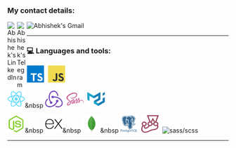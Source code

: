 ### My contact details:
<a href="https://www.linkedin.com/in/%D0%B2%D0%BB%D0%B0%D0%B4%D0%B8%D1%81%D0%BB%D0%B0%D0%B2-%D0%B6-353227272/">
  <img align="left" alt="Abhishek's LinkedIn" width="22px" src="https://raw.githubusercontent.com/peterthehan/peterthehan/master/assets/linkedin.svg" />
</a>
<a href="https://t.me/LookingOverTheHorizon/">
  <img align="left" alt="Abhishek's Telegram" width="22px" src="https://cdn-icons-png.flaticon.com/512/2111/2111646.png" />
</a>
<a href="mailto:Vlad.Horizon.02032003@gmail.com">
  <img align="left" alt="Abhishek's Gmail" height="22px" src="https://ssl.gstatic.com/ui/v1/icons/mail/rfr/logo_gmail_lockup_dark_1x_r5.png" />
</a>

<br />

---

### 💻 Languages and tools:

<div>
  <img src="https://github.com/devicons/devicon/blob/master/icons/typescript/typescript-original.svg" title="typescript" alt="typescript" width="40" height="40"/>&nbsp;
  <img src="https://github.com/devicons/devicon/blob/master/icons/javascript/javascript-original.svg" title="javascript" alt="javascript" width="40" height="40"/>&nbsp
  
  <img src="https://github.com/devicons/devicon/blob/master/icons/react/react-original.svg" title="reactjs" alt="reactjs" width="40" height="40"/>&nbsp
  <img src="https://github.com/devicons/devicon/blob/master/icons/redux/redux-original.svg" title="redux" alt="redux" width="40" height="40"/>&nbsp;
  <img src="https://github.com/devicons/devicon/blob/master/icons/sass/sass-original.svg" title="sass/scss" alt="sass/scss" width="40" height="40"/>&nbsp;
  <img src="https://github.com/devicons/devicon/blob/master/icons/materialui/materialui-original.svg" title="sass/scss" alt="sass/scss" width="40" height="40"/>&nbsp;
  
  <img src="https://github.com/devicons/devicon/blob/master/icons/nodejs/nodejs-original.svg" title="nodejs" alt="nodejs" width="40" height="40"/>&nbsp
  <img src="https://github.com/devicons/devicon/blob/master/icons/express/express-original.svg" title="express" alt="express" width="40" height="40"/>&nbsp
  <img src="https://github.com/devicons/devicon/blob/master/icons/mongodb/mongodb-original.svg" title="mongodb" alt="mongodb" width="40" height="40"/>&nbsp
  <img src="https://github.com/devicons/devicon/blob/master/icons/postgresql/postgresql-plain-wordmark.svg" title="sass/scss" alt="sass/scss" width="40" height="40"/>&nbsp;
  <img src="https://github.com/devicons/devicon/blob/master/icons/jest/jest-plain.svg" title="jest" alt="typescript" width="40" height="40"/>&nbsp;
  <img src="https://avatars.githubusercontent.com/u/7658037?s=200&amp;v=4" title="sass/scss" alt="sass/scss" width="40" height="40"/>&nbsp;
  
<!--   <img src="https://github.com/devicons/devicon/blob/master/icons/github/github-original.svg" title="github" alt="github" width="40" height="40"/>&nbsp; -->
<!--   <img src="https://github.com/devicons/devicon/blob/master/icons/gitlab/gitlab-original-wordmark.svg" title="gitlab" alt="gitlab" width="40" height="40"/>&nbsp; -->
<!--   <img src="https://github.com/devicons/devicon/blob/master/icons/git/git-original.svg" title="git" alt="git" width="40" height="40"/>&nbsp -->
<!--   <img src="https://github.com/devicons/devicon/blob/master/icons/html5/html5-original.svg" title="html5" alt="html5" width="40" height="40"/>&nbsp -->
<!--   <img src="https://github.com/devicons/devicon/blob/master/icons/css3/css3-original.svg" title="css" alt="css" width="40" height="40"/>&nbsp -->  
<!--   <img src="https://github.com/devicons/devicon/blob/master/icons/webpack/webpack-original.svg" title="webpack" alt="webpack" width="40" height="40"/>&nbsp; -->
</div>

---

<!-- ### ⚙️ GitHub statistics: -->

<!-- ![Vlad-Horizon's GitHub stats](https://github-readme-stats.vercel.app/api?username=Vlad-Horizon&show_icons=true&theme=transparent)
[![Top Langs](https://github-readme-stats.vercel.app/api/top-langs/?username=Vlad-Horizon&layout=compact)](https://github.com/anuraghazra/github-readme-stats) -->
